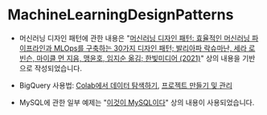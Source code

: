 # MachineLearningDesignPatterns

- 머신러닝 디자인 패턴에 관한 내용은 "[머신러닝 디자인 패턴: 효율적인 머신러닝 파이프라인과 MLOps를 구축하는 30가지 디자인 패턴; 발리아파 락슈마난, 세라 로빈슨, 마이클 먼 지음, 맹윤호, 임지순 옮김; 한빛미디어 (2021)](https://www.hanbit.co.kr/store/books/look.php?p_code=B3931996053)" 상의 내용을 기반으로 작성되었습니다.

- BigQuery 사용법: [Colab에서 데이터 탐색하기](https://cloud.google.com/bigquery/docs/explore-data-colab), [프로젝트 만들기 및 관리](https://cloud.google.com/resource-manager/docs/creating-managing-projects?hl=ko&_ga=2.72682134.-466802979.1669904455&_gac=1.251485812.1669995781.Cj0KCQiA4aacBhCUARIsAI55maH_YyKEIcz8XktiF0NRnVoPbneXMPc4tiM5ObbrJQRh1jSyylo3QDwaAhUoEALw_wcB)

- MySQL에 관한 일부 예제는 "[이것이 MySQL이다](https://www.hanbit.co.kr/store/books/look.php?p_code=B1475432243)" 상의 내용이 사용되었습니다.
